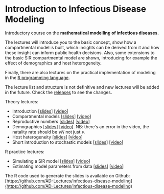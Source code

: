 # Introduction to Infectious Disease Modeling

Introductory course on the **mathematical modelling of infectious diseases**.

The lectures will introduce you to the basic concept, show how a compartmental model is built, which insights can be derived from it and how these insight can inform public health decisions.
Also, some extensions to the basic SIR compartmental model are shown, introducing for example the effect of demographics and host heterogeneity.

Finally, there are also lectures on the practical implementation of modeling in the [R programming language](https://www.r-project.org/).

The lecture list and structure is not definitive and new lectures will be added in the future. Check the [releases](https://github.com/AD-Lectures/infectious-disease-modeling/releases) to see the changes.

Theory lectures: <!--!!Don't remove the main url from links!-->

- Introduction [[slides](https://ad-lectures.github.io/infectious-disease-modeling/Lectures/1.Introduction.html)] [[video](https://www.dropbox.com/s/ys4psd0u9mn97qy/1.%20Introduction.mp4?dl=0)]
- Compartmental models [[slides](https://ad-lectures.github.io/infectious-disease-modeling/Lectures/2.Compartmental_models.html)] [[video](https://www.dropbox.com/s/tru404tehgzqxqi/2.%20Compartmental%20Models.mp4?dl=0)]
- Reproductive numbers [[slides](https://ad-lectures.github.io/infectious-disease-modeling/Lectures/3.Reproductive_numbers.html)] [[video](https://www.dropbox.com/s/vuksw2rmh3mecgw/3.%20Reproductive%20numbers.mp4?dl=0)]
- Demographics [[slides](https://ad-lectures.github.io/infectious-disease-modeling/Lectures/4.Demographics.html)] [[video](https://www.dropbox.com/s/xl44lb6fyrbueuy/4.%20Demographics.mp4?dl=0)]. NB: there's an error in the video, the natality rate should be $\nu N$ not just $\nu$.
- Host heterogeneity [[slides](https://ad-lectures.github.io/infectious-disease-modeling/Lectures/5.Host_heterogeneity.html)] [[video](https://www.dropbox.com/s/c6jizkz0fffmpvp/5.%20Host%20heterogeneity.mp4?dl=0)]
- Short introduction to stochastic models [[slides](https://ad-lectures.github.io/infectious-disease-modeling/Lectures/6.Stochastic_models.html)] [[video](https://www.dropbox.com/s/ozyfwjzdy1q7et7/6.%20Stochastic%20models.mp4?dl=0)]

R practice lectures:
- Simulating a SIR model [[slides](https://ad-lectures.github.io/infectious-disease-modeling/Lectures/7.Practice_model_simulation.html)] [[video](https://www.dropbox.com/s/lecrfnhcqntvtsv/7.%20Model%20simulation.mp4?dl=0)]
- Estimating model parameters from data [[slides](https://ad-lectures.github.io/infectious-disease-modeling/Lectures/8.Param_estimation.html)] [[video](https://www.dropbox.com/s/uvnr3zll4nl6uih/8.%20Parameter%20estimation.mp4?dl=0)]


The R code used to generate the slides is available on Github: [https://github.com/AD-Lectures/infectious-disease-modeling](https://github.com/AD-Lectures/infectious-disease-modeling)
